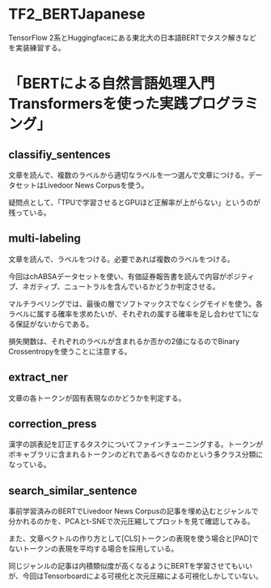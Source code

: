# TF2_BERTJapanese

TensorFlow 2系とHuggingfaceにある東北大の日本語BERTでタスク解きなどを実装練習する。

# 「BERTによる自然言語処理入門 Transformersを使った実践プログラミング」

## classifiy_sentences

文章を読んで、複数のラベルから適切なラベルを一つ選んで文章につける。データセットはLivedoor News Corpusを使う。

疑問点として、「TPUで学習させるとGPUほど正解率が上がらない」というのが残っている。

## multi-labeling

文章を読んで、ラベルをつける。必要であれば複数のラベルをつける。

今回はchABSAデータセットを使い、有価証券報告書を読んで内容がポジティブ、ネガティブ、ニュートラルを含んでいるかどうか判定させる。

マルチラベリングでは、最後の層でソフトマックスでなくシグモイドを使う。各ラベルに属する確率を求めたいが、それぞれの属する確率を足し合わせて1になる保証がないからである。

損失関数は、それぞれのラベルが含まれるか否かの2値になるのでBinary Crossentropyを使うことに注意する。

## extract_ner

文章の各トークンが固有表現なのかどうかを判定する。

## correction_press

漢字の誤表記を訂正するタスクについてファインチューニングする。トークンがボキャブラリに含まれるトークンのどれであるべきなのかという多クラス分類になっている。

## search_similar_sentence

事前学習済みのBERTでLivedoor News Corpusの記事を埋め込むとジャンルで分かれるのかを、PCAとt-SNEで次元圧縮してプロットを見て確認してみる。

また、文章ベクトルの作り方として[CLS]トークンの表現を使う場合と[PAD]でないトークンの表現を平均する場合を採用している。

同じジャンルの記事は内積類似度が高くなるようにBERTを学習させてもいいが、今回はTensorboardによる可視化と次元圧縮による可視化しかしていない。
